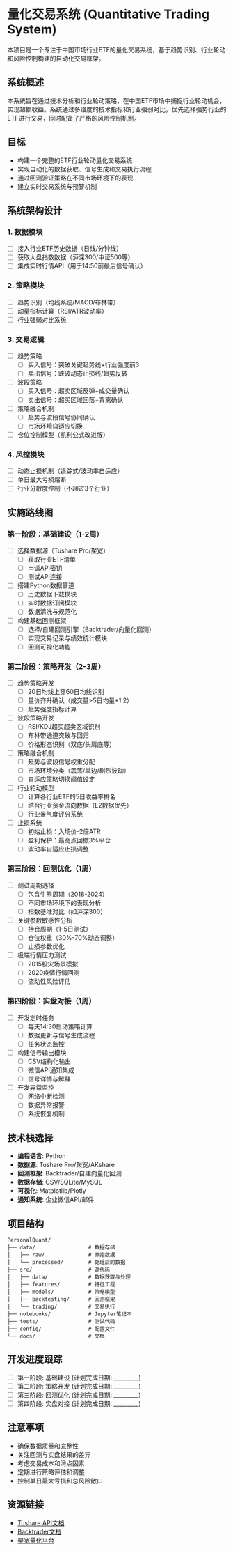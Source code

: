 # 量化交易系统 (Quantitative Trading System)

本项目是一个专注于中国市场行业ETF的量化交易系统，基于趋势识别、行业轮动和风险控制构建的自动化交易框架。

## 系统概述

本系统旨在通过技术分析和行业轮动策略，在中国ETF市场中捕捉行业轮动机会，实现超额收益。系统通过多维度的技术指标和行业强弱对比，优先选择强势行业的ETF进行交易，同时配备了严格的风险控制机制。

## 目标

- 构建一个完整的ETF行业轮动量化交易系统
- 实现自动化的数据获取、信号生成和交易执行流程
- 通过回测验证策略在不同市场环境下的表现
- 建立实时交易系统与预警机制

## 系统架构设计

### 1. 数据模块
- [ ] 接入行业ETF历史数据（日线/分钟线）
- [ ] 获取大盘指数数据（沪深300/中证500等）
- [ ] 集成实时行情API（用于14:50前最后信号确认）

### 2. 策略模块
- [ ] 趋势识别（均线系统/MACD/布林带）
- [ ] 动量指标计算（RSI/ATR波动率）
- [ ] 行业强弱对比系统

### 3. 交易逻辑
- [ ] 趋势策略
  - [ ] 买入信号：突破关键趋势线+行业强度前3
  - [ ] 卖出信号：跌破动态止损线/趋势反转
- [ ] 波段策略
  - [ ] 买入信号：超卖区域反弹+成交量确认
  - [ ] 卖出信号：超买区域回落+背离确认
- [ ] 策略融合机制
  - [ ] 趋势与波段信号协同确认
  - [ ] 市场环境自适应切换
- [ ] 仓位控制模型（凯利公式改进版）

### 4. 风控模块
- [ ] 动态止损机制（追踪式/波动率自适应）
- [ ] 单日最大亏损熔断
- [ ] 行业分散度控制（不超过3个行业）

## 实施路线图

### 第一阶段：基础建设（1-2周）
- [ ] 选择数据源（Tushare Pro/聚宽）
  - [ ] 获取行业ETF清单
  - [ ] 申请API密钥
  - [ ] 测试API连接
- [ ] 搭建Python数据管道
  - [ ] 历史数据下载模块
  - [ ] 实时数据订阅模块
  - [ ] 数据清洗与规范化
- [ ] 构建基础回测框架
  - [ ] 选择/自建回测引擎（Backtrader/向量化回测）
  - [ ] 实现交易记录与绩效统计模块
  - [ ] 回测可视化功能

### 第二阶段：策略开发（2-3周）
- [ ] 趋势策略开发
  - [ ] 20日均线上穿60日均线识别
  - [ ] 量价齐升确认（成交量>5日均量*1.2）
  - [ ] 趋势强度指标计算
- [ ] 波段策略开发
  - [ ] RSI/KDJ超买超卖区域识别
  - [ ] 布林带通道突破与回归
  - [ ] 价格形态识别（双底/头肩底等）
- [ ] 策略融合机制
  - [ ] 趋势与波段信号权重分配
  - [ ] 市场环境分类（震荡/单边/剧烈波动）
  - [ ] 自适应策略切换阈值设定
- [ ] 行业轮动模型
  - [ ] 计算各行业ETF的5日收益率排名
  - [ ] 结合行业资金流向数据（L2数据优先）
  - [ ] 行业景气度评分系统
- [ ] 止损系统
  - [ ] 初始止损：入场价-2倍ATR
  - [ ] 盈利保护：最高点回撤3%平仓
  - [ ] 波动率自适应止损调整

### 第三阶段：回测优化（1周）
- [ ] 测试周期选择
  - [ ] 包含牛熊周期（2018-2024）
  - [ ] 不同市场环境下的表现分析
  - [ ] 指数基准对比（如沪深300）
- [ ] 关键参数敏感性分析
  - [ ] 持仓周期（1-5日测试）
  - [ ] 仓位权重（30%-70%动态调整）
  - [ ] 止损参数优化
- [ ] 极端行情压力测试
  - [ ] 2015股灾场景模拟
  - [ ] 2020疫情行情回测
  - [ ] 流动性风险评估

### 第四阶段：实盘对接（1周）
- [ ] 开发定时任务
  - [ ] 每天14:30启动策略计算
  - [ ] 数据更新与信号生成流程
  - [ ] 任务状态监控
- [ ] 构建信号输出模块
  - [ ] CSV结构化输出
  - [ ] 微信API通知集成
  - [ ] 信号详情与解释
- [ ] 开发异常监控
  - [ ] 网络中断检测
  - [ ] 数据异常报警
  - [ ] 系统恢复机制

## 技术栈选择

- **编程语言**: Python
- **数据源**: Tushare Pro/聚宽/AKshare
- **回测框架**: Backtrader/自建向量化回测
- **数据存储**: CSV/SQLite/MySQL
- **可视化**: Matplotlib/Plotly
- **通知系统**: 企业微信API/邮件

## 项目结构

```
PersonalQuant/
├── data/                 # 数据存储
│   ├── raw/              # 原始数据
│   └── processed/        # 处理后的数据
├── src/                  # 源代码
│   ├── data/             # 数据获取与处理
│   ├── features/         # 特征工程
│   ├── models/           # 策略模型
│   ├── backtesting/      # 回测框架
│   └── trading/          # 交易执行
├── notebooks/            # Jupyter笔记本
├── tests/                # 测试代码
├── config/               # 配置文件
└── docs/                 # 文档
```

## 开发进度跟踪

- [ ] 第一阶段: 基础建设 (计划完成日期: _________)
- [ ] 第二阶段: 策略开发 (计划完成日期: _________)
- [ ] 第三阶段: 回测优化 (计划完成日期: _________)
- [ ] 第四阶段: 实盘对接 (计划完成日期: _________)

## 注意事项

- 确保数据质量和完整性
- 关注回测与实盘结果的差异
- 考虑交易成本和滑点因素
- 定期进行策略评估和调整
- 控制单日最大亏损和总风险敞口

## 资源链接

- [Tushare API文档](https://tushare.pro/document/2)
- [Backtrader文档](https://www.backtrader.com/docu/)
- [聚宽量化平台](https://www.joinquant.com/)